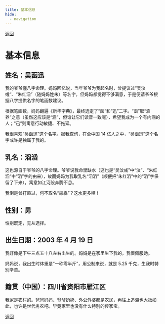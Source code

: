 ```yaml
---
title: 基本信息
hide:
  - navigation
---
```


[返回](../personal_information.md)

# 基本信息

## 姓名：吴函迅

我的爷爷懂八字命理。妈妈回忆说，当年爷爷为我起名时，曾提议过“吴汶彧”、“朱红滔”（随妈妈姓朱）等名字，但妈妈都觉得不够满意，于是便请爷爷根据八字提供名字的笔画数建议。

根据笔画数，妈妈翻遍《新华字典》，最终选定了“函”和“迅”二字。“函”取“涵养”之意（虽然这应该是“涵”，但谁让它们读音一致呢），希望我成为一个有内涵的人；“迅”则寓意行动敏捷、不拖延。

我很喜欢“吴函迅”这个名字。据我查询，在全中国 14 亿人之中，“吴函迅”这个名字或许是独属于我的。

## 乳名：滔滔

这也源自于爷爷的八字命理。爷爷说我命里缺水（这也是“吴汶彧”中“汶”、“朱红滔”中“滔”字的由来），故而妈妈为我取乳名“滔滔”（顺便把“朱红滔”中的“滔”字保留了下来），寓意如江河般奔腾不息。

我倒是曾打趣过，何不取名“淼淼”？这水更多哩！

## 性别：男

性别既定，无从选择。

## 出生日期：2003 年 4 月 19 日

我好像是下午三点五十八左右出生的。妈妈是在家里生下我的，我很佩服她。

妈妈说，我出生时体重是“一称零半斤”，用公制来说，就是 5.25 千克，生我时特别辛苦。

## 籍贯（中国）：四川省资阳市雁江区

我家是农村的。爸爸妈妈、爷爷奶奶、外公外婆都是农民，再往上追溯也大抵如此，也许是世代务农吧。毕竟家里也没有什么特别的传家宝。

[返回](../personal_information.md)